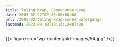 ```yaml
---
title: Taling Krap, Sonnenuntergang
date: 2005-02-22T02:33:00+00:00
url: /2005/02/taling-krap-sonnenuntergang/
lastmod: 2023-09-10T19:14:12+07:00
---
```

{{< figure src="wp-content/old-images/54.jpg" />}}
